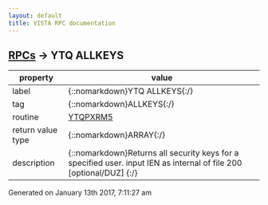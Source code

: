 ```yaml
---
layout: default
title: VISTA RPC documentation
---
```




## [RPCs](TableOfContent.md) &#8594; YTQ ALLKEYS 

 property | value 
--- | --- 
 label | {::nomarkdown}YTQ ALLKEYS{:/}
 tag | {::nomarkdown}ALLKEYS{:/}
 routine | [YTQPXRM5](http://code.osehra.org/dox/Routine_YTQPXRM5_source.html)
 return value type | {::nomarkdown}ARRAY{:/}
 description | {::nomarkdown}Returns all security keys for a specified user. input IEN as internal of file 200 [optional/DUZ]  {:/}




 Generated on January 13th 2017, 7:11:27 am